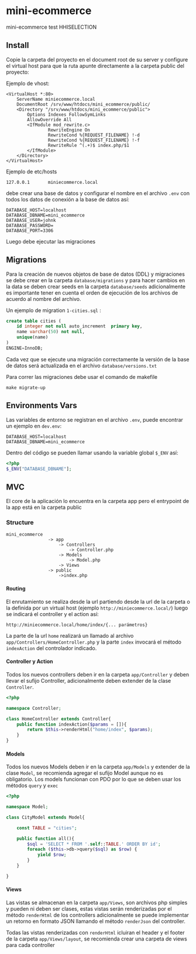 # mini-ecommerce
mini-ecommerce test HHISELECTION

## Install
Copie la carpeta del proyecto en el document root de su server y configure el virtual host para que la ruta apunte directamente a la carpeta public del proyecto:

Ejemplo de vhost:
```
<VirtualHost *:80>
    ServerName miniecommerce.local
    DocumentRoot /srv/www/htdocs/mini_ecommerce/public/
    <Directory "/srv/www/htdocs/mini_ecommerce/public">
        Options Indexes FollowSymLinks
        AllowOverride All
        <IfModule mod_rewrite.c>
                RewriteEngine On
                RewriteCond %{REQUEST_FILENAME} !-d
                RewriteCond %{REQUEST_FILENAME} !-f
                RewriteRule ^(.+)$ index.php/$1
        </IfModule>
    </Directory>
</VirtualHost>
```

Ejemplo de etc/hosts
```
127.0.0.1       miniecommerce.local
```

debe crear una base de datos y configurar el nombre en el archivo `.env` con todos los datos de conexión a la base de datos así:

```
DATABASE_HOST=localhost
DATABASE_DBNAME=mini_ecommerce
DATABASE_USER=johnk
DATABASE_PASSWORD=
DATABASE_PORT=3306
```

Luego debe ejecutar las migraciones 

## Migrations
Para la creación de nuevos objetos de base de datos (DDL) y migraciones se debe crear en la carpeta `database/migrations` y para hacer cambios en la data se deben crear seeds en la carpeta `database/seeds` adicionalmente es importante tener en cuenta el orden de ejecución de los archivos de acuerdo al nombre del archivo.

Un ejemplo de migration `1-cities.sql` :
```sql
create table cities (
	id integer not null auto_increment  primary key,
	name varchar(50) not null,
	unique(name)
)
ENGINE=InnoDB;
```


Cada vez que se ejecute una migración correctamente la versión de la base de datos será actualizada en el archivo `database/versions.txt` 

Para correr las migraciones debe usar el comando de makefile 
```shell
make migrate-up
```

## Environments Vars
Las variables de entorno se registran en el archivo `.env`, puede encontrar un ejemplo en `dev.env`:

```
DATABASE_HOST=localhost
DATABASE_DBNAME=mini_ecommerce
```

Dentro del código se pueden llamar usando la variable global `$_ENV` así:
```php
<?php
$_ENV["DATABASE_DBNAME"];
```

## MVC
El core de la aplicación lo encuentra en la carpeta app pero el entrypoint de la app está en la carpeta public

### Structure
```
mini_ecommerce 
				-> app
					-> Controllers
						-> Controller.php
					-> Models
						-> Model.php
					-> Views
				-> public
					->index.php
```

#### Routing
El enrutamiento se realiza desde la url partiendo desde la url de la carpeta o la definida por un virtual host (ejemplo `http://miniecommerce.local/`) luego se indicará el controller y el action así:

```
http://miniecommerce.local/home/index/{... parámetros}
```

La parte de la url `home` realizará un llamado al archivo `app/Controllers/HomeController.php` y la parte `index` invocará el método `indexAction` del controlador indicado.

#### Controller y Action
Todos los nuevos controllers deben ir en la carpeta `app/Controller` y deben llevar el sufijo Controller, adicionalmente deben extender de la clase `Controller`.

```php
<?php

namespace Controller;

class HomeController extends Controller{
	public function indexAction($params = []){
		return $this->renderHtml("home/index", $params);
	}
}
``` 

#### Models
Todos los nuevos Models deben ir en la carpeta `app/Models` y extender de la clase `Model`, se recomienda agregar el sufijo Model aunque no es obligatorio. Los models funcionan con PDO por lo que se deben usar los métodos `query` y `exec`

```php
<?php 

namespace Model;

class CityModel extends Model{

	const TABLE = "cities";

	public function all(){
		$sql = 'SELECT * FROM '.self::TABLE.' ORDER BY id';
		foreach ($this->db->query($sql) as $row) {
		    yield $row;
		}
	}

}
```

#### Views
Las vistas se almacenan en la carpeta `app/Views`, son archivos php simples y pueden ni deben ser clases, estas vistas serán renderizadas por el método `renderHtml` de los controllers adicionalmente se puede implementar un retorno en formato JSON llamando el método `renderJson` del controller.

Todas las vistas renderizadas con `renderHtml` icluiran el header y el footer de la carpeta `app/Views/layout`, se recomienda crear una carpeta de views para cada controller

